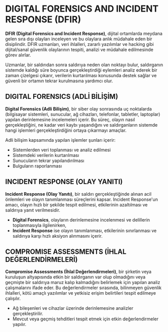 # DIGITAL FORENSICS AND INCIDENT RESPONSE (DFIR)

**DFIR (Digital Forensics and Incident Response)**, dijital ortamlarda meydana gelen sıra dışı olayları inceleyen ve bu olaylara anlık müdahale eden bir disiplindir. DFIR uzmanları, veri ihlalleri, zararlı yazılımlar ve hacking gibi dijital/sanal güvenlik olaylarının tespiti, analizi ve müdahale edilmesinde görev alırlar. 

Uzmanlar, bir saldırıdan sonra saldırıya neden olan noktayı bulur, saldırganın sistemde kaldığı süre boyunca gerçekleştirdiği eylemleri analiz ederek bir zaman çizelgesi çıkarır, verilerin kurtarılması konusunda destek sağlar ve güvenli bir ortamın tekrar kurulmasına yardımcı olur.

## DIGITAL FORENSICS (ADLİ BİLİŞİM)

**Digital Forensics (Adli Bilişim)**, bir siber olay sonrasında uç noktalarda (bilgisayar sistemleri, sunucular, ağ cihazları, telefonlar, tabletler, laptoplar) yapılan derinlemesine incelemeleri içerir. Bu süreç, olayın nasıl gerçekleştiğini, ne kadar veri kaybı yaşandığını ve saldırganların sistemde hangi işlemleri gerçekleştirdiğini ortaya çıkarmayı amaçlar.

Adli bilişim kapsamında yapılan işlemler şunları içerir:
- Sistemlerden veri toplanması ve analiz edilmesi
- Sistemdeki verilerin kurtarılması
- Sunucuların tekrar yapılandırılması
- Bulguların raporlanması

## INCIDENT RESPONSE (OLAY YANITI)

**Incident Response (Olay Yanıtı)**, bir saldırı gerçekleştiğinde alınan acil önlemleri ve olayın tanımlanması süreçlerini kapsar. Incident Response'un amacı, olayın hızlı bir şekilde tespit edilmesi, etkilerinin azaltılması ve saldırıya yanıt verilmesidir.

- **Digital Forensics**, olayların derinlemesine incelenmesi ve delillerin toplanmasıyla ilgilenirken, 
- **Incident Response** ise olayın tanımlanması, etkilerinin sınırlanması ve saldırıya karşı hızlı aksiyon alınmasını içerir.

## COMPROMISE ASSESSMENTS (İHLAL DEĞERLENDİRMELERİ)

**Compromise Assessments (İhlal Değerlendirmeleri)**, bir şirketin veya kuruluşun altyapısında etkin bir saldırganın var olup olmadığını veya geçmişte bir saldırıya maruz kalıp kalmadığını belirlemek için yapılan analiz çalışmalarını ifade eder. Bu değerlendirmeler sırasında, bilinmeyen güvenlik ihlalleri, kötü amaçlı yazılımlar ve yetkisiz erişim belirtileri tespit edilmeye çalışılır.

- Ağ bileşenleri ve cihazlar üzerinde derinlemesine analizler gerçekleştirilir.
- Mevcut veya geçmiş tehditleri tespit etmek için etkin değerlendirmeler yapılır.
